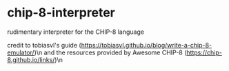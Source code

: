 # chip-8-interpreter
rudimentary interpreter for the CHIP-8 language

credit to tobiasvl's guide (https://tobiasvl.github.io/blog/write-a-chip-8-emulator/)\n
and the resources provided by Awesome CHIP-8 (https://chip-8.github.io/links/)\n
